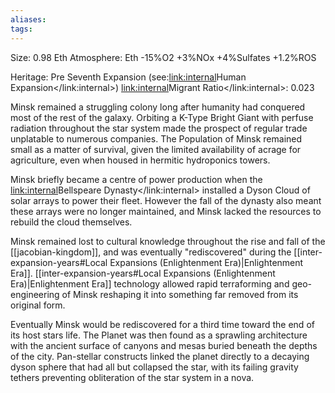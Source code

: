 ```yaml
---
aliases:
tags:
---
```



Size: 0.98 Eth
Atmosphere: Eth -15%O2 +3%NOx +4%Sulfates +1.2%ROS

Heritage: Pre Seventh Expansion (see:<link:internal>Human Expansion</link:internal>)
<link:internal>Migrant Ratio</link:internal>: 0.023

Minsk remained a struggling colony long after humanity had conquered most of the rest of the galaxy.
Orbiting a K-Type Bright Giant with perfuse radiation throughout the star system made the prospect of regular trade unplatable to numerous companies.
The Population of Minsk remained small as a matter of survival, given the limited availability of acrage for agriculture, even when housed in hermitic hydroponics towers.

Minsk briefly became a centre of power production when the <link:internal>Bellspeare Dynasty</link:internal> installed a Dyson Cloud of solar arrays to power their fleet.
However the fall of the dynasty also meant these arrays were no longer maintained, and Minsk lacked the resources to rebuild the cloud themselves.

Minsk remained lost to cultural knowledge throughout the rise and fall of the [[jacobian-kingdom]], and was eventually "rediscovered" during the [[inter-expansion-years#Local Expansions (Enlightenment Era)|Enlightenment Era]].
[[inter-expansion-years#Local Expansions (Enlightenment Era)|Enlightenment Era]] technology allowed rapid terraforming and geo-engineering of Minsk reshaping it into something far removed from its original form.

Eventually Minsk would be rediscovered for a third time toward the end of its host stars life.
The Planet was then found as a sprawling architecture with the ancient surface of canyons and mesas buried beneath the depths of the city.
Pan-stellar constructs linked the planet directly to a decaying dyson sphere that had all but collapsed the star, with its failing gravity tethers preventing obliteration of the star system in a nova.
